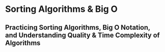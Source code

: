 Sorting Algorithms & Big O
==============

Practicing Sorting Algorithms, Big O Notation, and Understanding Quality & Time Complexity of Algorithms
--------------
